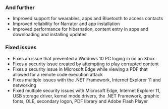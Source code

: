### And further
- Improved support for wearables, apps and Bluetooth to access contacts
- Improved reliability for Narrator and app installation
- Improved performance for hibernation, content entry in apps and downloading and installing updates

### Fixed issues
- Fixes an issue that prevented a Windows 10 PC loging in on an Xbox
- Fixes a security issue created by attempting to play corrupted content
- Fixes a security issue in Microsoft Edge while viewing a PDF that allowed for a remote code execution attack
- Fixes multiple issues with the .NET Framework, Internet Explorer 11 and networking
- Fixed multiple security issues with Microsoft Edge, Internet Explorer 11, USB storage driver, kernel mode drivers, the .NET Framework, graphic fonts, OLE, secondary logon, PDF library and Adobe Flash Player